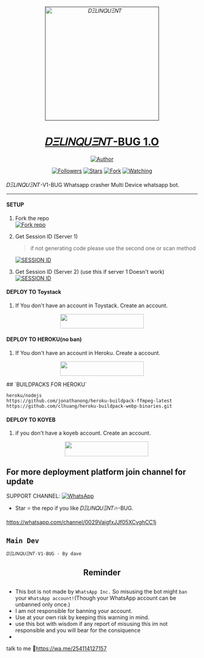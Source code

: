 <p align="center">  
  <a href="">
    <img alt="𝐷𝛯𝐿𝛪𝛮𝑄𝑈𝛯𝛮𝑇" height="300" src="https://telegra.ph/file/d92cb3a5e5ca3e490fcbf.jpg">
    <h1 align="center">𝐷𝛯𝐿𝛪𝛮𝑄𝑈𝛯𝛮𝑇-BUG 1.O</h1>
  </a>
</p>
<p align="center">
<a href="https://wa.me/254114127157"><img title="Author" src="https://img.shields.io/badge/𝐷𝛯𝐿𝛪𝛮𝑄𝑈𝛯𝛮𝑇-BOT-black?style=for-the-badge&logo=telegram"></a>
<p/>
<p align="center">
<a href="https://github.com/Davemiracle01/-/tree/main?tab=readme-ov-file#%F0%9D%90%B7%F0%9D%9B%AF%F0%9D%90%BF%F0%9D%9B%AA%F0%9D%9B%AE%F0%9D%91%84%F0%9D%91%88%F0%9D%9B%AF%F0%9D%9B%AE%F0%9D%91%87-bug-1o"><img title="Followers" src="https://img.shields.io/github/followers/Ednut001?label=Followers&style=social"></a>
<a href="https://github.com/dave/𝐷𝛯𝐿𝛪𝛮𝑄𝑈𝛯𝛮𝑇-v1-bug/stargazers/"><img title="Stars" src="https://github.com/Davemiracle01/-/tree/main?tab=readme-ov-file#%F0%9D%90%B7%F0%9D%9B%AF%F0%9D%90%BF%F0%9D%9B%AA%F0%9D%9B%AE%F0%9D%91%84%F0%9D%91%88%F0%9D%9B%AF%F0%9D%9B%AE%F0%9D%91%87-bug-1o"></a>
<a href="https://github.com/Davemiracle01/𝐷𝛯𝐿𝛪𝛮𝑄𝑈𝛯𝛮𝑇𝑆🔥-v1-bug/network/members"><img title="Fork" src="https://img.shields.io/github/forks/Ednut001/𝐷𝛯𝐿𝛪𝛮𝑄𝑈𝛯𝛮𝑇-v1-bug?style=social"></a>
<a href="https://github.com/Ednut001/𝐷𝛯𝐿𝛪𝛮𝑄𝑈𝛯𝛮𝑇-v1-bug/watchers"><img title="Watching" src="https://img.shields.io/github/watchers/Ednut001/𝐷𝛯𝐿𝛪𝛮𝑄𝑈𝛯𝛮𝑇-v1-bug?label=Watching&style=social"></a>
</p>

####  
𝐷𝛯𝐿𝛪𝛮𝑄𝑈𝛯𝛮𝑇-V1-BUG Whatsapp crasher Multi Device whatsapp bot.

***

#### SETUP

1. Fork the repo
    <br>
<a href='https://github.com/Ednut001/𝐷𝛯𝐿𝛪𝛮𝑄𝑈𝛯𝛮𝑇-v1-bug/fork' target="_blank"><img alt='Fork repo' src='https://img.shields.io/badge/Fork Repo-100000?style=for-the-badge&logo=scan&logoColor=white&labelColor=black&color=black'/></a>



2. Get Session ID (Server 1)
   > if not generating code please use the second one or scan method
    
     <a href='https://dave-pair-code.onrender.com/' target="_blank"><img alt='SESSION ID' src='https://img.shields.io/badge/Session_id-100000?style=for-the-badge&logo=scan&logoColor=white&labelColor=black&color=black'/></a>


3. Get Session ID (Server 2) (use this if server 1 Doesn't work)
    <br>
<a href='https://replit.com/@lolednut/ednut-pair-code' target="_blank"><img alt='SESSION ID' src='https://img.shields.io/badge/Session_id-100000?style=for-the-badge&logo=scan&logoColor=white&labelColor=black&color=black'/></a>



#### DEPLOY TO Toystack

1. If You don't have an account in Toystack. Create an account.
    <br>
<p align="center"><a href="https://toystack.ai"> <img src="https://img.shields.io/badge/Toystack%20Account-blue?style=for-the-badge&logo=Toystack" width="220" height="38.45"/></a></p>

#### DEPLOY TO HEROKU(no ban)

1. If You don't have an account in Heroku. Create a account.
    <br>
<p align="center"><a href="https://signup.heroku.com"> <img src="https://img.shields.io/badge/heroku%20Account-blue?style=for-the-badge&logo=heroku" width="220" height="38.45"/></a></p>
## `BUILDPACKS FOR HEROKU`

```
heroku/nodejs
https://github.com/jonathanong/heroku-buildpack-ffmpeg-latest
https://github.com/clhuang/heroku-buildpack-webp-binaries.git
```

#### DEPLOY TO KOYEB

1. if you don't have a koyeb account. Create an account.
   <br>
   <p align="center"><a href="https://app.koyeb.com/auth/signup"> <img src="https://img.shields.io/badge/Koyeb account-blue?style=for-the-badge&logo=koyeb" width="220" height="38.45"/></a></p>
 
 ## For more deployment platform join channel for update

SUPPORT CHANNEL: <a href="https://whatsapp.com/channel/0029VaigfxJJf05XCvghCC1j"><img alt="WhatsApp" src="https://img.shields.io/badge/Join CHANNEL-25D366?style=for-the-badge&logo=whatsapp&logoColor=white"/></a>

- Star ⭐ the repo if you like 𝐷𝛯𝐿𝛪𝛮𝑄𝑈𝛯𝛮𝑇🔥-BUG.

https://whatsapp.com/channel/0029VaigfxJJf05XCvghCC1j
## `Main Dev` 
<a src="https://i.imgur.com/QvvICDx.jpeg" width="250" height="250" alt="dave"/></a>
  
`𝐷𝛯𝐿𝛪𝛮𝑄𝑈𝛯𝛮𝑇-V1-BUG - By dave`

<h2 align="center">  Reminder
</h2>
    
## 
- This bot is not made by `WhatsApp Inc.` So misusing the bot might `ban` your `WhatsApp account!`(Though your WhatsApp account can be unbanned only once.)
- I am not responsible for banning your account.
- Use at your own risk by keeping this warning in mind.
- use this bot with wisdom if any report of misusing this im not responsible and you will bear for the consiquence
-  
talk to me 🤭https://wa.me/254114127157
